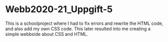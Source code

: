# Webb2020-21_Uppgift-5
This is a schoolproject where I had to fix errors and rewrite the HTML code, and also add my own CSS code. This later resulted into me creating a simple webbside about CSS and HTML. 

